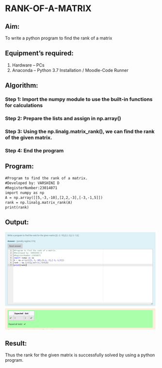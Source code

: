 # RANK-OF-A-MATRIX
## Aim:
To write a python program to find the rank of a matrix
## Equipment’s required:
1. 	Hardware – PCs
2. 	Anaconda – Python 3.7 Installation / Moodle-Code Runner
## Algorithm:
### Step 1: Import the numpy module to use the built-in functions for calculations
### Step 2: Prepare the lists and assign in np.array()
### Step 3: Using the np.linalg.matrix_rank(), we can find the rank of the given matrix.
### Step 4: End the program
## Program:
```
#Program to find the rank of a matrix.
#Developed by: VARSHINI D
#RegisterNumber:23014071
import numpy as np
A = np.array([[5,-3,-10],[2,2,-3],[-3,-1,5]])
rank = np.linalg.matrix_rank(A)
print(rank)
```
## Output:
![output](<matrix rank.png>)

## Result:
Thus the rank for the given matrix is successfully solved by  using a python program.

